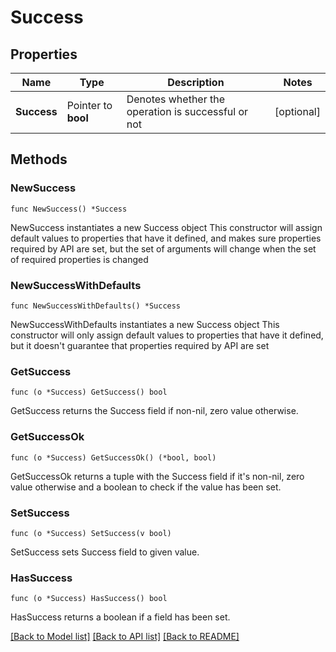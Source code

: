# Success

## Properties

Name | Type | Description | Notes
------------ | ------------- | ------------- | -------------
**Success** | Pointer to **bool** | Denotes whether the operation is successful or not | [optional] 

## Methods

### NewSuccess

`func NewSuccess() *Success`

NewSuccess instantiates a new Success object
This constructor will assign default values to properties that have it defined,
and makes sure properties required by API are set, but the set of arguments
will change when the set of required properties is changed

### NewSuccessWithDefaults

`func NewSuccessWithDefaults() *Success`

NewSuccessWithDefaults instantiates a new Success object
This constructor will only assign default values to properties that have it defined,
but it doesn't guarantee that properties required by API are set

### GetSuccess

`func (o *Success) GetSuccess() bool`

GetSuccess returns the Success field if non-nil, zero value otherwise.

### GetSuccessOk

`func (o *Success) GetSuccessOk() (*bool, bool)`

GetSuccessOk returns a tuple with the Success field if it's non-nil, zero value otherwise
and a boolean to check if the value has been set.

### SetSuccess

`func (o *Success) SetSuccess(v bool)`

SetSuccess sets Success field to given value.

### HasSuccess

`func (o *Success) HasSuccess() bool`

HasSuccess returns a boolean if a field has been set.


[[Back to Model list]](../README.md#documentation-for-models) [[Back to API list]](../README.md#documentation-for-api-endpoints) [[Back to README]](../README.md)


